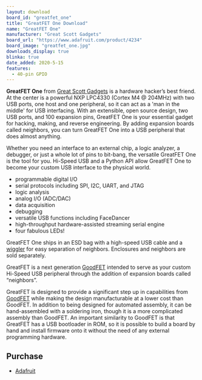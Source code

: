 ```yaml
---
layout: download
board_id: "greatfet_one"
title: "GreatFET One Download"
name: "GreatFET One"
manufacturer: "Great Scott Gadgets"
board_url: "https://www.adafruit.com/product/4234"
board_image: "greatfet_one.jpg"
downloads_display: true
blinka: true
date_added: 2020-5-15
features:
  - 40-pin GPIO
---
```


**GreatFET One** from [Great Scott Gadgets](https://greatscottgadgets.com/) is a hardware hacker’s best friend. At the center is a powerful NXP LPC4330 (Cortex M4 @ 204MHz) with two USB ports, one host and one peripheral, so it can act as a 'man in the middle' for USB interfacing. With an extensible, open source design, two USB ports, and 100 expansion pins, GreatFET One is your essential gadget for hacking, making, and reverse engineering. By adding expansion boards called neighbors, you can turn GreatFET One into a USB peripheral that does almost anything.

Whether you need an interface to an external chip, a logic analyzer, a debugger, or just a whole lot of pins to bit-bang, the versatile GreatFET One is the tool for you. Hi-Speed USB and a Python API allow GreatFET One to become your custom USB interface to the physical world.

 * programmable digital I/O
 * serial protocols including SPI, I2C, UART, and JTAG
 * logic analysis
 * analog I/O (ADC/DAC)
 * data acquisition
 * debugging
 * versatile USB functions including FaceDancer
 * high-throughput hardware-assisted streaming serial engine
 * four fabulous LEDs!

GreatFET One ships in an ESD bag with a high-speed USB cable and a [wiggler](https://greatscottgadgets.com/wiggler) for easy separation of neighbors. Enclosures and neighbors are sold separately.

GreatFET is a next generation [GoodFET](https://www.adafruit.com/product/1279) intended to serve as your custom Hi-Speed USB peripheral through the addition of expansion boards called “neighbors”.

GreatFET is designed to provide a significant step up in capabilities from [GoodFET](http://github.com/travisgoodspeed/goodfet) while making the design manufacturable at a lower cost than GoodFET. In addition to being designed for automated assembly, it can be hand-assembled with a soldering iron, though it is a more complicated assembly than GoodFET. An important similarity to GoodFET is that GreatFET has a USB bootloader in ROM, so it is possible to build a board by hand and install firmware onto it without the need of any external programming hardware.

## Purchase
* [Adafruit](https://www.adafruit.com/product/4234)
